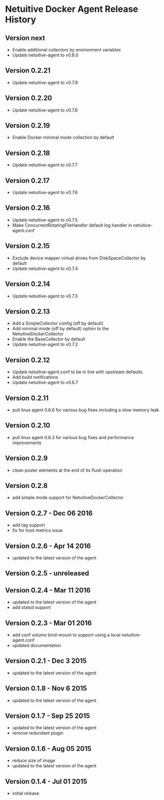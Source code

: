 Netuitive Docker Agent Release History
======================================

Version next  
----------------------------
- Enable additional collectors by environment variables
- Update netuitive-agent to v0.8.0

Version 0.2.21  
----------------------------
- Update netuitive-agent to v0.7.9

Version 0.2.20
----------------------------
- Update netuitive-agent to v0.7.8

Version 0.2.19
----------------------------
- Enable Docker minimal mode collection by default

Version 0.2.18  
----------------------------
- Update netuitive-agent to v0.7.7

Version 0.2.17  
----------------------------
- Update netuitive-agent to v0.7.6

Version 0.2.16
----------------------------
- Update netuitive-agent to v0.7.5
- Make ConcurrentRotatingFileHandler default log handler in netuitive-agent.conf

Version 0.2.15
----------------------------
- Exclude device mapper virtual drives from DiskSpaceCollector by default
- Update netuitive-agent to v0.7.4

Version 0.2.14
----------------------------
- Update netuitive-agent to v0.7.3

Version 0.2.13
----------------------------
- Add a SimpleCollector config (off by default)
- Add minimal mode (off by default) option to the NetuitiveDockerCollector
- Enable the BaseCollector by default
- Update netuitive-agent to v0.7.2

Version 0.2.12
---------------------------
- Update netuitive-agent.conf to be in line with upstream defaults.
- Add build notifications
- Update netuitive-agent to v0.6.7

Version 0.2.11
---------------------------
- pull linux agent 0.6.6 for various bug fixes including a slow memory leak

Version 0.2.10
---------------------------
- pull linux agent 0.6.3 for various bug fixes and performance improvements

Version 0.2.9
---------------------------
- clean poster elements at the end of its flush operation

Version 0.2.8
---------------------------
- add simple mode support for NetuitiveDockerCollector

Version 0.2.7 - Dec 06 2016
---------------------------
- add tag support
- fix for host metrics issue

Version 0.2.6 - Apr 14 2016
---------------------------
- updated to the latest version of the agent

Version 0.2.5 - unreleased
---------------------------

Version 0.2.4 - Mar 11 2016
---------------------------
- updated to the latest version of the agent
- add statsd support

Version 0.2.3 - Mar 01 2016
---------------------------
- add conf volume bind-mount to support using a local netuitive-agent.conf
- updated documentation

Version 0.2.1 - Dec 3 2015
---------------------------
- updated to the latest version of the agent

Version 0.1.8 - Nov 6 2015
---------------------------
- updated to the latest version of the agent

Version 0.1.7 - Sep 25 2015
---------------------------
- updated to the latest version of the agent
- remove redundant plugin

Version 0.1.6 - Aug 05 2015
---------------------------
- reduce size of image
- updated to the latest version of the agent

Version 0.1.4 - Jul 01 2015
---------------------------
- initial release
